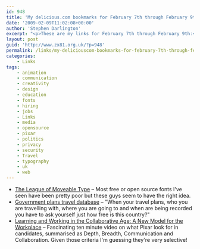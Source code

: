 ```yaml
---
id: 948
title: 'My delicious.com bookmarks for February 7th through February 9th'
date: '2009-02-09T11:02:08+00:00'
author: 'Stephen Darlington'
excerpt: "<p>These are my links for February 7th through February 9th:</p>\n<ul>\n<li><a href=\"http://www.theleagueofmoveabletype.com/\">The League of Moveable Type</a> - Most free or open source fonts I&#39;ve seen have been pretty poor but these guys seem to have the right idea.</li>\n<li><a href=\"http://news.bbc.co.uk/1/hi/uk/7877182.stm\">Government plans travel database</a> - &quot;When your travel plans, who you are travelling with, where you are going to and when are being recorded you have to ask yourself just how free is this country?&quot;</li>\n<li><a href=\"http://www.edutopia.org/randy-nelson-school-to-career-video\">Learning and Working in the Collaborative Age: A New Model for the Workplace</a> - Fascinating ten minute video on what Pixar look for in candidates, summarised as Depth, Breadth, Communication and Collaboration. Given those criteria I&#39;m guessing they&#39;re very selective!</li>\n\n</ul>"
layout: post
guid: 'http://www.zx81.org.uk/?p=948'
permalink: /links/my-deliciouscom-bookmarks-for-february-7th-through-february-9th.html
categories:
    - Links
tags:
    - animation
    - communication
    - creativity
    - design
    - education
    - fonts
    - hiring
    - jobs
    - Links
    - media
    - opensource
    - pixar
    - politics
    - privacy
    - security
    - Travel
    - typography
    - uk
    - web
---
```


- [The League of Moveable Type](http://www.theleagueofmoveabletype.com/) – Most free or open source fonts I've seen have been pretty poor but these guys seem to have the right idea.
- [Government plans travel database](http://news.bbc.co.uk/1/hi/uk/7877182.stm) – "When your travel plans, who you are travelling with, where you are going to and when are being recorded you have to ask yourself just how free is this country?"
- [Learning and Working in the Collaborative Age: A New Model for the Workplace](http://www.edutopia.org/randy-nelson-school-to-career-video) – Fascinating ten minute video on what Pixar look for in candidates, summarised as Depth, Breadth, Communication and Collaboration. Given those criteria I'm guessing they're very selective!